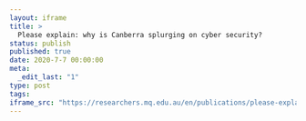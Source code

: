 ```yaml
---
layout: iframe
title: >
  Please explain: why is Canberra splurging on cyber security?
status: publish
published: true
date: 2020-7-7 00:00:00
meta:
  _edit_last: "1"
type: post
tags:
iframe_src: "https://researchers.mq.edu.au/en/publications/please-explain-why-is-canberra-splurging-on-cyber-security"
---
```

        